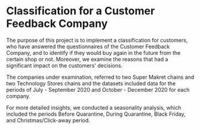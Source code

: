 # Classification for a Customer Feedback Company

The purpose of this project is to implement a classification for customers, who have answered the questionnaires of the Customer Feedback Company, and to identify if they would buy again in the future from the certain shop or not. Moreover, we examine the reasons that had a significant impact on the customers' decisions. 

The companies under examination, referred to two Super Makret chains and two Technology Stores chains and the datasets included data for the periods of July - September 2020 and October - December 2020 for each company. 

For more detailed insights, we conducted a seasonality analysis, which included the periods Before Quarantine, During Quarantine, Black Friday, and Christmas/Click-away period. 

